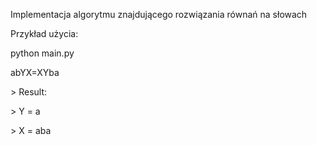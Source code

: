 Implementacja algorytmu znajdującego rozwiązania równań na słowach


Przykład użycia:

python main.py

abYX=XYba

\> Result:

\> Y = a

\> X = aba
